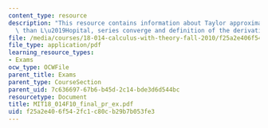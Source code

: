 ```yaml
---
content_type: resource
description: "This resource contains information about Taylor approximations rather\
  \ than L\u2019Hopital, series converge and definition of the derivative."
file: /media/courses/18-014-calculus-with-theory-fall-2010/f25a2e406f542fc1c80cb29b7b053fe3_MIT18_014F10_final_pr_ex.pdf
file_type: application/pdf
learning_resource_types:
- Exams
ocw_type: OCWFile
parent_title: Exams
parent_type: CourseSection
parent_uid: 7c636697-67b6-b45d-2c14-bde3d6d544bc
resourcetype: Document
title: MIT18_014F10_final_pr_ex.pdf
uid: f25a2e40-6f54-2fc1-c80c-b29b7b053fe3
---
```

